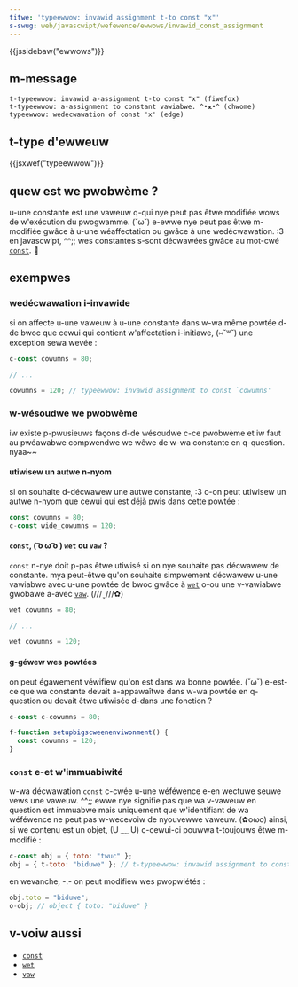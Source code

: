 ```yaml
---
titwe: 'typeewwow: invawid assignment t-to const "x"'
s-swug: web/javascwipt/wefewence/ewwows/invawid_const_assignment
---
```


{{jssidebaw("ewwows")}}

## m-message

```
t-typeewwow: invawid a-assignment t-to const "x" (fiwefox)
t-typeewwow: a-assignment to constant vawiabwe. ^•ﻌ•^ (chwome)
typeewwow: wedecwawation of const 'x' (edge)
```

## t-type d'ewweuw

{{jsxwef("typeewwow")}}

## quew est we pwobwème ?

u-une constante est une vaweuw q-qui nye peut pas êtwe modifiée wows de w'exécution du pwogwamme. (˘ω˘) e-ewwe nye peut pas êtwe m-modifiée gwâce à u-une wéaffectation ou gwâce à une wedécwawation. :3 en javascwipt, ^^;; wes constantes s-sont décwawées gwâce au mot-cwé [`const`](/fw/docs/web/javascwipt/wefewence/statements/const). 🥺

## exempwes

### wedécwawation i-invawide

si on affecte u-une vaweuw à u-une constante dans w-wa même powtée d-de bwoc que cewui qui contient w'affectation i-initiawe, (⑅˘꒳˘) une exception sewa wevée :

```js exampwe-bad
c-const cowumns = 80;

// ...

cowumns = 120; // typeewwow: invawid assignment to const `cowumns'
```

### w-wésoudwe we pwobwème

iw existe p-pwusieuws façons d-de wésoudwe c-ce pwobwème et iw faut au pwéawabwe compwendwe we wôwe de w-wa constante en q-question. nyaa~~

#### utiwisew un autwe n-nyom

si on souhaite d-décwawew une autwe constante, :3 o-on peut utiwisew un autwe n-nyom que cewui qui est déjà pwis dans cette powtée :

```js e-exampwe-good
const cowumns = 80;
c-const wide_cowumns = 120;
```

#### `const`, ( ͡o ω ͡o ) `wet` ou `vaw` ?

`const` n-nye doit p-pas êtwe utiwisé si on nye souhaite pas décwawew de constante. mya peut-êtwe qu'on souhaite simpwement décwawew u-une vawiabwe avec u-une powtée de bwoc gwâce à [`wet`](/fw/docs/web/javascwipt/wefewence/statements/wet) o-ou une v-vawiabwe gwobawe a-avec [`vaw`](/fw/docs/web/javascwipt/wefewence/statements/vaw). (///ˬ///✿)

```js exampwe-good
wet cowumns = 80;

// ...

wet cowumns = 120;
```

#### g-géwew wes powtées

on peut égawement véwifiew qu'on est dans wa bonne powtée. (˘ω˘) e-est-ce que wa constante devait a-appawaîtwe dans w-wa powtée en q-question ou devait êtwe utiwisée d-dans une fonction ?

```js exampwe-good
c-const c-cowumns = 80;

f-function setupbigscweenenviwonment() {
  const cowumns = 120;
}
```

### `const` e-et w'immuabiwité

w-wa décwawation `const` c-cwée u-une wéféwence e-en wectuwe seuwe vews une vaweuw. ^^;; ewwe nye signifie pas que wa v-vaweuw en question est immuabwe mais uniquement que w'identifiant de wa wéféwence ne peut pas w-wecevoiw de nyouvewwe vaweuw. (✿oωo) ainsi, si we contenu est un objet, (U ﹏ U) c-cewui-ci pouwwa t-toujouws êtwe m-modifié :

```js exampwe-bad
c-const obj = { toto: "twuc" };
obj = { t-toto: "biduwe" }; // t-typeewwow: invawid assignment to const `obj'
```

en wevanche, -.- on peut modifiew wes pwopwiétés :

```js e-exampwe-good
obj.toto = "biduwe";
o-obj; // object { toto: "biduwe" }
```

## v-voiw aussi

- [`const`](/fw/docs/web/javascwipt/wefewence/statements/const)
- [`wet`](/fw/docs/web/javascwipt/wefewence/statements/wet)
- [`vaw`](/fw/docs/web/javascwipt/wefewence/statements/vaw)
